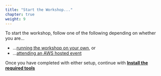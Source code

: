 ```yaml
---
title: "Start the Workshop..."
chapter: true
weight: 9
---
```


To start the workshop, follow one of the following depending on whether you are...

* ...[running the workshop on your own](self_paced.html), or
* ...[attending an AWS hosted event](aws_event.html)

Once you have completed with either setup, continue with [**Install the required tools**](/15_workshop_setup.html)
